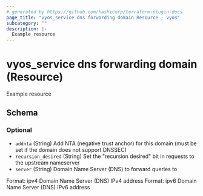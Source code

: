 ```yaml
---
# generated by https://github.com/hashicorp/terraform-plugin-docs
page_title: "vyos_service dns forwarding domain Resource - vyos"
subcategory: ""
description: |-
  Example resource
---
```


# vyos_service dns forwarding domain (Resource)

Example resource



<!-- schema generated by tfplugindocs -->
## Schema

### Optional

- `addnta` (String) Add NTA (negative trust anchor) for this domain (must be set if the domain does not support DNSSEC)
- `recursion_desired` (String) Set the "recursion desired" bit in requests to the upstream nameserver
- `server` (String) Domain Name Server (DNS) to forward queries to

Format: ipv4
Domain Name Server (DNS) IPv4 address
Format: ipv6
Domain Name Server (DNS) IPv6 address
